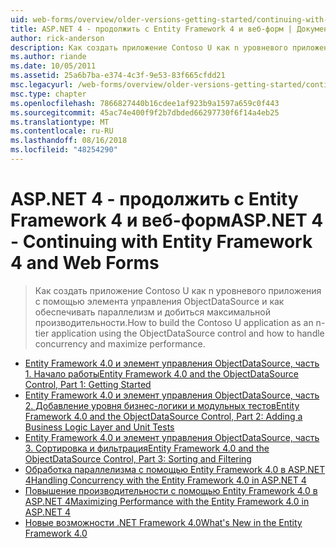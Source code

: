 ```yaml
---
uid: web-forms/overview/older-versions-getting-started/continuing-with-ef/index
title: ASP.NET 4 - продолжить с Entity Framework 4 и веб-форм | Документация Майкрософт
author: rick-anderson
description: Как создать приложение Contoso U как n уровневого приложения с помощью элемента управления ObjectDataSource и как обеспечивать параллелизм и добиться максимальной производительности.
ms.author: riande
ms.date: 10/05/2011
ms.assetid: 25a6b7ba-e374-4c3f-9e53-83f665cfdd21
msc.legacyurl: /web-forms/overview/older-versions-getting-started/continuing-with-ef
msc.type: chapter
ms.openlocfilehash: 7866827440b16cdee1af923b9a1597a659c0f443
ms.sourcegitcommit: 45ac74e400f9f2b7dbded66297730f6f14a4eb25
ms.translationtype: MT
ms.contentlocale: ru-RU
ms.lasthandoff: 08/16/2018
ms.locfileid: "48254290"
---
```

<a name="aspnet-4---continuing-with-entity-framework-4-and-web-forms"></a><span data-ttu-id="6012c-103">ASP.NET 4 - продолжить с Entity Framework 4 и веб-форм</span><span class="sxs-lookup"><span data-stu-id="6012c-103">ASP.NET 4 - Continuing with Entity Framework 4 and Web Forms</span></span>
====================
> <span data-ttu-id="6012c-104">Как создать приложение Contoso U как n уровневого приложения с помощью элемента управления ObjectDataSource и как обеспечивать параллелизм и добиться максимальной производительности.</span><span class="sxs-lookup"><span data-stu-id="6012c-104">How to build the Contoso U application as an n-tier application using the ObjectDataSource control and how to handle concurrency and maximize performance.</span></span>


- [<span data-ttu-id="6012c-105">Entity Framework 4.0 и элемент управления ObjectDataSource, часть 1. Начало работы</span><span class="sxs-lookup"><span data-stu-id="6012c-105">Entity Framework 4.0 and the ObjectDataSource Control, Part 1: Getting Started</span></span>](using-the-entity-framework-and-the-objectdatasource-control-part-1-getting-started.md)
- [<span data-ttu-id="6012c-106">Entity Framework 4.0 и элемент управления ObjectDataSource, часть 2. Добавление уровня бизнес-логики и модульных тестов</span><span class="sxs-lookup"><span data-stu-id="6012c-106">Entity Framework 4.0 and the ObjectDataSource Control, Part 2: Adding a Business Logic Layer and Unit Tests</span></span>](using-the-entity-framework-and-the-objectdatasource-control-part-2-adding-a-business-logic-layer-and-unit-tests.md)
- [<span data-ttu-id="6012c-107">Entity Framework 4.0 и элемент управления ObjectDataSource, часть 3. Сортировка и фильтрация</span><span class="sxs-lookup"><span data-stu-id="6012c-107">Entity Framework 4.0 and the ObjectDataSource Control, Part 3: Sorting and Filtering</span></span>](using-the-entity-framework-and-the-objectdatasource-control-part-3-sorting-and-filtering.md)
- [<span data-ttu-id="6012c-108">Обработка параллелизма с помощью Entity Framework 4.0 в ASP.NET 4</span><span class="sxs-lookup"><span data-stu-id="6012c-108">Handling Concurrency with the Entity Framework 4.0 in ASP.NET 4</span></span>](handling-concurrency-with-the-entity-framework-in-an-asp-net-web-application.md)
- [<span data-ttu-id="6012c-109">Повышение производительности с помощью Entity Framework 4.0 в ASP.NET 4</span><span class="sxs-lookup"><span data-stu-id="6012c-109">Maximizing Performance with the Entity Framework 4.0 in ASP.NET 4</span></span>](maximizing-performance-with-the-entity-framework-in-an-asp-net-web-application.md)
- [<span data-ttu-id="6012c-110">Новые возможности .NET Framework 4.0</span><span class="sxs-lookup"><span data-stu-id="6012c-110">What's New in the Entity Framework 4.0</span></span>](what-s-new-in-the-entity-framework-4.md)
